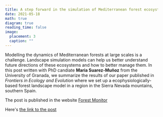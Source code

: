 ```yaml
---
title: A step forward in the simulation of Mediterranean forest ecosystems
date: 2021-05-18
math: true
diagram: true
reading_time: false  
image:
  placement: 3
  caption: ""
---
```


Modelling the dynamics of Mediterranean forests at large scales is a challenge. Landscape simulation models can  help us better understand future directions of these ecosystems and how to better manage them. In this post written with PhD candiate **Maria Suarez-Muñoz** from the University of Granada, we summarize the results of our paper published in *Frontiers in Ecology and Evolution* where we set up a ecophysiologically-based forest landscape model in a region in the Sierra Nevada mountains, southern Spain.

The post is published in the website [Forest Monitor](http://www.forest-monitor.com/en/) 

Here's [the link to the post](http://www.forest-monitor.com/en/simulation-mediterranean-forest-ecosystems/)

